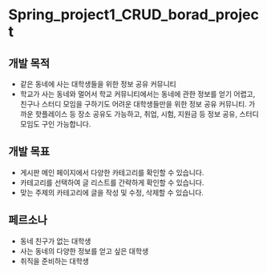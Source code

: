 # Spring_project1_CRUD_borad_project

## 개발 목적
- 같은 동네에 사는 대학생들을 위한 정보 공유 커뮤니티
- 학교가 사는 동네와 멀어서 학교 커뮤니티에서는 동네에 관한 정보를 얻기 어렵고, 친구나 스터디 모임을 구하기도 어려운 대학생들만을 위한 정보 공유 커뮤니티. 가까운 핫플레이스 등 장소 공유도 가능하고, 취업, 시험, 지원금 등 정보 공유, 스터디 모임도 구인 가능합니다.

## 개발 목표
- 게시판 메인 페이지에서 다양한 카테고리를 확인할 수 있습니다.
- 카테고리를 선택하여 글 리스트를 간략하게 확인할 수 있습니다.
- 맞는 주제의 카테고리에 글을 작성 및 수정, 삭제할 수 있습니다.

## 페르소나
- 동네 친구가 없는 대학생
- 사는 동네의 다양한 정보를 얻고 싶은 대학생
- 취직을 준비하는 대학생

